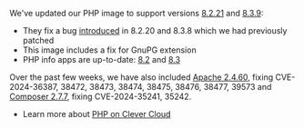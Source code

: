 
We've updated our PHP image to support versions [8.2.21](https://www.php.net/ChangeLog-8.php#8.2.21) and [8.3.9](https://www.php.net/ChangeLog-8.php#8.3.9):
* They fix a bug [introduced](https://github.com/api-platform/core/issues/6416) in 8.2.20 and 8.3.8 which we had previously patched
* This image includes a fix for GnuPG extension
* PHP info apps are up-to-date: [8.2](https://php82info.cleverapps.io) and [8.3](https://php83info.cleverapps.io)

Over the past few weeks, we have also included [Apache 2.4.60](https://dlcdn.apache.org/httpd/CHANGES_2.4.60), fixing CVE-2024-36387, 38472, 38473, 38474, 38475, 38476, 38477, 39573 and [Composer 2.7.7](https://github.com/composer/composer/releases/tag/2.7.7), fixing CVE-2024-35241, 35242.

* Learn more about [PHP on Clever Cloud](/developers/doc/applications/php/)


